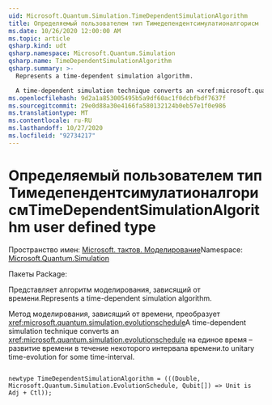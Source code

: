 ```yaml
---
uid: Microsoft.Quantum.Simulation.TimeDependentSimulationAlgorithm
title: Определяемый пользователем тип Тимедепендентсимулатионалгорисм
ms.date: 10/26/2020 12:00:00 AM
ms.topic: article
qsharp.kind: udt
qsharp.namespace: Microsoft.Quantum.Simulation
qsharp.name: TimeDependentSimulationAlgorithm
qsharp.summary: >-
  Represents a time-dependent simulation algorithm.

  A time-dependent simulation technique converts an <xref:microsoft.quantum.simulation.evolutionschedule> to unitary time-evolution for some time-interval.
ms.openlocfilehash: 9d2a1a853005495b5a9df60ac1f0dcbfbdf7637f
ms.sourcegitcommit: 29e0d88a30e4166fa580132124b0eb57e1f0e986
ms.translationtype: MT
ms.contentlocale: ru-RU
ms.lasthandoff: 10/27/2020
ms.locfileid: "92734217"
---
```

# <a name="timedependentsimulationalgorithm-user-defined-type"></a><span data-ttu-id="ae356-102">Определяемый пользователем тип Тимедепендентсимулатионалгорисм</span><span class="sxs-lookup"><span data-stu-id="ae356-102">TimeDependentSimulationAlgorithm user defined type</span></span>

<span data-ttu-id="ae356-103">Пространство имен: [Microsoft. тактов. Моделирование](xref:Microsoft.Quantum.Simulation)</span><span class="sxs-lookup"><span data-stu-id="ae356-103">Namespace: [Microsoft.Quantum.Simulation](xref:Microsoft.Quantum.Simulation)</span></span>

<span data-ttu-id="ae356-104">Пакеты [](https://nuget.org/packages/)</span><span class="sxs-lookup"><span data-stu-id="ae356-104">Package: [](https://nuget.org/packages/)</span></span>


<span data-ttu-id="ae356-105">Представляет алгоритм моделирования, зависящий от времени.</span><span class="sxs-lookup"><span data-stu-id="ae356-105">Represents a time-dependent simulation algorithm.</span></span>

<span data-ttu-id="ae356-106">Метод моделирования, зависящий от времени, преобразует <xref:microsoft.quantum.simulation.evolutionschedule></span><span class="sxs-lookup"><span data-stu-id="ae356-106">A time-dependent simulation technique converts an <xref:microsoft.quantum.simulation.evolutionschedule></span></span>
<span data-ttu-id="ae356-107">на единое время – развитие времени в течение некоторого интервала времени.</span><span class="sxs-lookup"><span data-stu-id="ae356-107">to unitary time-evolution for some time-interval.</span></span>

```qsharp

newtype TimeDependentSimulationAlgorithm = (((Double, Microsoft.Quantum.Simulation.EvolutionSchedule, Qubit[]) => Unit is Adj + Ctl));
```

